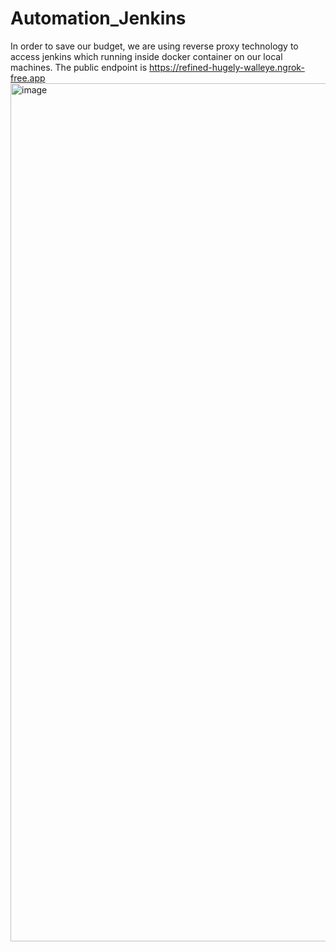 # Automation_Jenkins
In order to save our budget, we are using reverse proxy technology to access jenkins which running inside docker container on our local machines.
The public endpoint is https://refined-hugely-walleye.ngrok-free.app
<img width="1373" alt="image" src="https://github.com/hihinsonli/Automation_Jenkins/assets/134122199/e582dfd9-74d1-4644-ba1b-5d84c559be50">
